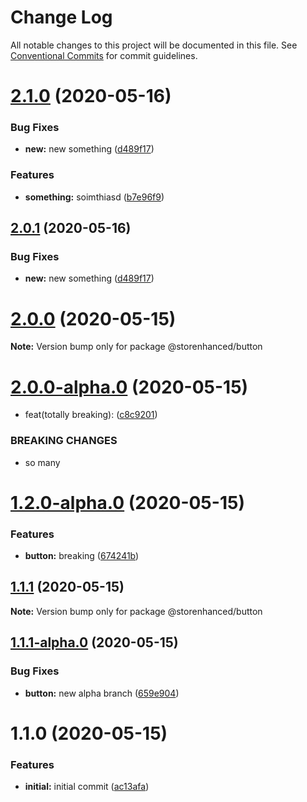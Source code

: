 # Change Log

All notable changes to this project will be documented in this file.
See [Conventional Commits](https://conventionalcommits.org) for commit guidelines.

# [2.1.0](https://github.com/chrispcode/storenhanced/compare/@storenhanced/button@2.0.0...@storenhanced/button@2.1.0) (2020-05-16)


### Bug Fixes

* **new:** new something ([d489f17](https://github.com/chrispcode/storenhanced/commit/d489f179a2dbb374ed0e3082991dea5caefa58b7))


### Features

* **something:** soimthiasd ([b7e96f9](https://github.com/chrispcode/storenhanced/commit/b7e96f99a2452b17cbadabb4e8b2d0a7d1673b54))





## [2.0.1](https://github.com/chrispcode/storenhanced/compare/@storenhanced/button@2.0.0...@storenhanced/button@2.0.1) (2020-05-16)


### Bug Fixes

* **new:** new something ([d489f17](https://github.com/chrispcode/storenhanced/commit/d489f179a2dbb374ed0e3082991dea5caefa58b7))





# [2.0.0](https://github.com/chrispcode/storenhanced/compare/@storenhanced/button@2.0.0-alpha.0...@storenhanced/button@2.0.0) (2020-05-15)

**Note:** Version bump only for package @storenhanced/button





# [2.0.0-alpha.0](https://github.com/chrispcode/storenhanced/compare/@storenhanced/button@1.2.0-alpha.0...@storenhanced/button@2.0.0-alpha.0) (2020-05-15)


* feat(totally breaking): ([c8c9201](https://github.com/chrispcode/storenhanced/commit/c8c92015cae950079b39255870164c9885507f7a))


### BREAKING CHANGES

* so many





# [1.2.0-alpha.0](https://github.com/chrispcode/storenhanced/compare/@storenhanced/button@1.1.1...@storenhanced/button@1.2.0-alpha.0) (2020-05-15)


### Features

* **button:** breaking ([674241b](https://github.com/chrispcode/storenhanced/commit/674241be360f77fb5e873be77beae2917707734c))





## [1.1.1](https://github.com/chrispcode/storenhanced/compare/@storenhanced/button@1.1.1-alpha.0...@storenhanced/button@1.1.1) (2020-05-15)

**Note:** Version bump only for package @storenhanced/button





## [1.1.1-alpha.0](https://github.com/chrispcode/storenhanced/compare/@storenhanced/button@1.1.0...@storenhanced/button@1.1.1-alpha.0) (2020-05-15)


### Bug Fixes

* **button:** new alpha branch ([659e904](https://github.com/chrispcode/storenhanced/commit/659e904de93c30ce9c2556ef195bd0f379e1314a))





# 1.1.0 (2020-05-15)


### Features

* **initial:** initial commit ([ac13afa](https://github.com/chrispcode/storenhanced/commit/ac13afaa497531786519412a0de9071ea4443d9f))
